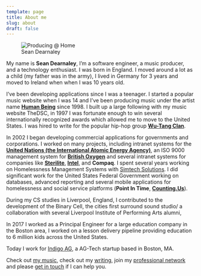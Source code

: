 ```yaml
---
template: page
title: About me
slug: about
draft: false
---
```


<figure class="float-right" style="width: 200px">
 <img src="/media/3233809970622.jpg" alt="Producing @ Home">
 <figcaption>Sean Dearnaley</figcaption>
</figure>

My name is **Sean Dearnaley**, I’m a software engineer, a music producer, and a technology enthusiast. I was born in England. I moved around a lot as a child (my father was in the army), I lived in Germany for 3 years and moved to Ireland when when I was 10 years old.

I’ve been developing applications since I was a teenager. I started a popular music website when I was 14 and I’ve been producing music under the artist name **[Human Being](https://open.spotify.com/artist/4h5wHTiBLKxl91tKgOW6XW?si=DD_PmghZQ-idyIDhm5UsOA)** since 1998.  I built up a large following with my music website TheDSC, in 1997 I was fortunate enough to win several internationally recognized awards which allowed me to move to the United States. I was hired to write for the popular hip-hop group **[Wu-Tang Clan](https://wutangclan.com/)**. 

In 2002 I began developing commercial applications for governments and corporations. I worked on many projects, including intranet systems for the **[United Nations (the International Atomic Energy Agency)](https://www.iaea.org/)**, an ISO 9000 management system for **[British Oxygen](https://www.boconline.co.uk/)** and several intranet systems for companies like **[Sterilite](https://www.sterilite.com/)**, **[Intel](https://www.intel.com/)**, and **Compaq**.  I spent several years working on Homelessness Management Systems with [Simtech Solutions](http://www.simtechsolutions.com/). I did significant work for the United States Federal Government working on databases, advanced reporting and several mobile applications for homelessness and social service platforms (**Point In Time**, **[Counting.Us](https://counting.us/)**). 

During my CS studies in Liverpool, England, I contributed to the development of the Binary Cell, the cities first surround sound studio/ a collaboration with several Liverpool Institute of Performing Arts alumni,

In 2017 I worked as a Principal Engineer for a large education company in the Boston area, I worked on a lesson delivery pipeline providing education to 6 million kids across the United States.

Today I work for [Indigo AG](https://www.indigoag.com/), a AG-Tech startup based in Boston, MA.

Check out [my music](https://open.spotify.com/artist/4h5wHTiBLKxl91tKgOW6XW), check out my [writing](https://medium.com/@seandearnaley), join my [professional network](https://www.linkedin.com/in/sean-dearnaley-8577a973/) and please [get in touch](mailto:seandearnaley@hotmail.com) if I can help you.